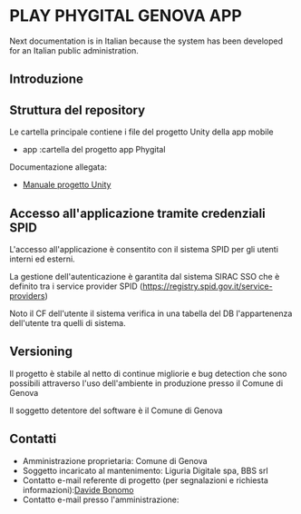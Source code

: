# PLAY PHYGITAL GENOVA APP

Next documentation is in Italian because the system has been developed for an Italian public administration.

## Introduzione


## Struttura del repository
Le cartella principale contiene i file del progetto Unity della app mobile

* app :cartella del progetto app Phygital


Documentazione allegata:

* [Manuale progetto Unity](./app/README.md)

	

## Accesso all'applicazione tramite credenziali SPID

L'accesso all'applicazione è consentito con il sistema SPID per gli utenti interni ed esterni.

La gestione dell'autenticazione è garantita dal sistema SIRAC SSO che è definito tra i service provider SPID 
(https://registry.spid.gov.it/service-providers)

Noto il CF dell'utente il sistema verifica in una tabella del DB l'appartenenza dell'utente tra quelli di sistema.




## Versioning

Il progetto è stabile al netto di continue migliorie e bug detection che sono possibili attraverso l'uso dell'ambiente in produzione presso il Comune di Genova

Il soggetto detentore del software è il Comune di Genova

## Contatti

* Amministrazione proprietaria: Comune di Genova
* Soggetto incaricato al mantenimento: Liguria Digitale spa, BBS srl
* Contatto e-mail referente di progetto (per segnalazioni e richiesta informazioni):[Davide Bonomo](mailto:davide.bonomo@bbsitalia.com)
* Contatto e-mail presso l'amministrazione:
